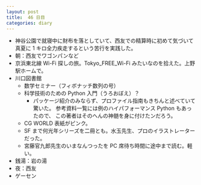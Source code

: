 ```yaml
---
layout: post
title:  46 日目
categories: diary
---
```


* 神谷公園で就寝中に財布を落としていて、西友での精算時に初めて気づいて
  真夏に 1 キロ全力疾走するという苦行を実践した。
* 朝：西友でワゴンパンなど
* 京浜東北線 Wi-Fi 探しの旅。Tokyo_FREE_Wi-Fi みたいなのを拾えた。上野駅ホームで。
* 川口図書館
  * 数学セミナー（フィボナッチ数列の号）
  * 科学技術のための Python 入門（うろおぼえ）？
    * パッケージ紹介のみならず、プロファイル指南もきちんと述べていて驚いた。
      参考資料一覧には例のハイパフォーマンス Python もあったので、
      この著者はそのへんの神髄を身に付けたンだろう。
  * CG WORLD 表紙がピンク。
  * SF まで何光年シリーズを二冊とも。水玉先生、プロのイラストレーターだった。
  * 宮藤官九郎先生のいまなんつったを PC 席待ち時間に途中まで読む。軽い。
* 銭湯：岩の湯
* 夜：西友
* ゲーセン
